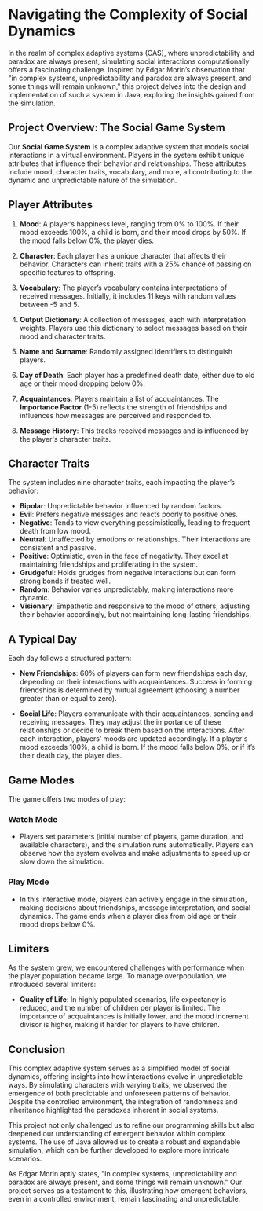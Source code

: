 # Navigating the Complexity of Social Dynamics

In the realm of complex adaptive systems (CAS), where unpredictability and paradox are always present, simulating social interactions computationally offers a fascinating challenge. Inspired by Edgar Morin’s observation that "in complex systems, unpredictability and paradox are always present, and some things will remain unknown," this project delves into the design and implementation of such a system in Java, exploring the insights gained from the simulation.

## Project Overview: The Social Game System

Our **Social Game System** is a complex adaptive system that models social interactions in a virtual environment. Players in the system exhibit unique attributes that influence their behavior and relationships. These attributes include mood, character traits, vocabulary, and more, all contributing to the dynamic and unpredictable nature of the simulation.

## Player Attributes

1. **Mood**: A player’s happiness level, ranging from 0% to 100%. If their mood exceeds 100%, a child is born, and their mood drops by 50%. If the mood falls below 0%, the player dies.

2. **Character**: Each player has a unique character that affects their behavior. Characters can inherit traits with a 25% chance of passing on specific features to offspring.

3. **Vocabulary**: The player’s vocabulary contains interpretations of received messages. Initially, it includes 11 keys with random values between -5 and 5.

4. **Output Dictionary**: A collection of messages, each with interpretation weights. Players use this dictionary to select messages based on their mood and character traits.

5. **Name and Surname**: Randomly assigned identifiers to distinguish players.

6. **Day of Death**: Each player has a predefined death date, either due to old age or their mood dropping below 0%.

7. **Acquaintances**: Players maintain a list of acquaintances. The **Importance Factor** (1-5) reflects the strength of friendships and influences how messages are perceived and responded to.

8. **Message History**: This tracks received messages and is influenced by the player's character traits.

## Character Traits

The system includes nine character traits, each impacting the player’s behavior:

- **Bipolar**: Unpredictable behavior influenced by random factors.
- **Evil**: Prefers negative messages and reacts poorly to positive ones.
- **Negative**: Tends to view everything pessimistically, leading to frequent death from low mood.
- **Neutral**: Unaffected by emotions or relationships. Their interactions are consistent and passive.
- **Positive**: Optimistic, even in the face of negativity. They excel at maintaining friendships and proliferating in the system.
- **Grudgeful**: Holds grudges from negative interactions but can form strong bonds if treated well.
- **Random**: Behavior varies unpredictably, making interactions more dynamic.
- **Visionary**: Empathetic and responsive to the mood of others, adjusting their behavior accordingly, but not maintaining long-lasting friendships.

## A Typical Day

Each day follows a structured pattern:

- **New Friendships**: 60% of players can form new friendships each day, depending on their interactions with acquaintances. Success in forming friendships is determined by mutual agreement (choosing a number greater than or equal to zero).

- **Social Life**: Players communicate with their acquaintances, sending and receiving messages. They may adjust the importance of these relationships or decide to break them based on the interactions. After each interaction, players’ moods are updated accordingly. If a player's mood exceeds 100%, a child is born. If the mood falls below 0%, or if it’s their death day, the player dies.

## Game Modes

The game offers two modes of play:

### Watch Mode
- Players set parameters (initial number of players, game duration, and available characters), and the simulation runs automatically. Players can observe how the system evolves and make adjustments to speed up or slow down the simulation.

### Play Mode
- In this interactive mode, players can actively engage in the simulation, making decisions about friendships, message interpretation, and social dynamics. The game ends when a player dies from old age or their mood drops below 0%.

## Limiters

As the system grew, we encountered challenges with performance when the player population became large. To manage overpopulation, we introduced several limiters:

- **Quality of Life**: In highly populated scenarios, life expectancy is reduced, and the number of children per player is limited. The importance of acquaintances is initially lower, and the mood increment divisor is higher, making it harder for players to have children.

## Conclusion

This complex adaptive system serves as a simplified model of social dynamics, offering insights into how interactions evolve in unpredictable ways. By simulating characters with varying traits, we observed the emergence of both predictable and unforeseen patterns of behavior. Despite the controlled environment, the integration of randomness and inheritance highlighted the paradoxes inherent in social systems.

This project not only challenged us to refine our programming skills but also deepened our understanding of emergent behavior within complex systems. The use of Java allowed us to create a robust and expandable simulation, which can be further developed to explore more intricate scenarios.

As Edgar Morin aptly states, "In complex systems, unpredictability and paradox are always present, and some things will remain unknown." Our project serves as a testament to this, illustrating how emergent behaviors, even in a controlled environment, remain fascinating and unpredictable.
